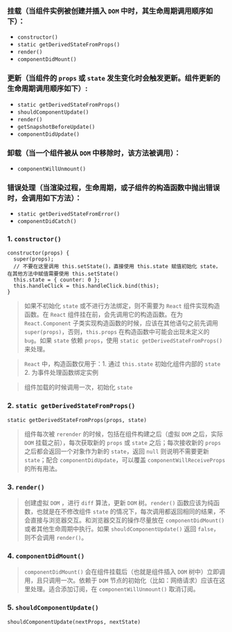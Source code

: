 ### 挂载（当组件实例被创建并插入 `DOM` 中时，其生命周期调用顺序如下）：
  - `constructor()`
  - `static getDerivedStateFromProps()`
  - `render()`
  - `componentDidMount()`
### 更新（当组件的 `props` 或 `state` 发生变化时会触发更新。组件更新的生命周期调用顺序如下）:
  - `static getDerivedStateFromProps()`
  - `shouldComponentUpdate()`
  - `render()`
  - `getSnapshotBeforeUpdate()`
  - `componentDidUpdate()`
### 卸载（当一个组件被从 `DOM` 中移除时，该方法被调用）：
  - `componentWillUnmount()`
### 错误处理（当渲染过程，生命周期，或子组件的构造函数中抛出错误时，会调用如下方法）：
  - `static getDerivedStateFromError()`
  - `componentDidCatch()`

### 1. `constructor()`
  ```
  constructor(props) {
    super(props);
    // 不要在这里调用 this.setState()，直接使用 this.state 赋值初始化 state，在其他方法中赋值需要使用 this.setState()
    this.state = { counter: 0 };
    this.handleClick = this.handleClick.bind(this);
  }
  ```

  > 如果不初始化 `state` 或不进行方法绑定，则不需要为 `React` 组件实现构造函数。在 `React` 组件挂在前，会先调用它的构造函数。在为 `React.Component` 子类实现构造函数的时候，应该在其他语句之前先调用 `super(props)`，否则，`this.props` 在构造函数中可能会出现未定义的 `bug`。如果 `state` 依赖 `props`，使用 `static getDerivedStateFromProps()` 来处理。

  > `React` 中，构造函数仅用于：1. 通过 `this.state` 初始化组件内部的 `state` 2. 为事件处理函数绑定实例

  > 组件加载的时候调用一次，初始化 `state`

### 2. `static getDerivedStateFromProps()`
  ```
  static getDerivedStateFromProps(props, state)
  ```

  > 组件每次被 `rerender` 的时候，包括在组件构建之后（虚拟 `DOM` 之后，实际 `DOM` 挂载之前），每次获取新的 `props` 或 `state` 之后；每次接收新的 `props` 之后都会返回一个对象作为新的 `state`，返回 `null` 则说明不需要更新 `state`；配合 `componentDidUpdate`，可以覆盖 `componentWillReceiveProps` 的所有用法。

### 3. `render()`
  > 创建虚拟 `DOM` ，进行 `diff` 算法，更新 `DOM` 树。`render()` 函数应该为纯函数，也就是在不修改组件 `state` 的情况下，每次调用都返回相同的结果，不会直接与浏览器交互。和浏览器交互的操作尽量放在 `componentDidMount()` 或者其他生命周期中执行。如果 `shouldComponentUpdate()` 返回 `false`，则不会调用 `render()`。

### 4. `componentDidMount()`
  > `componentDidMount()` 会在组件挂载后（也就是组件插入 `DOM` 树中）立即调用，且只调用一次。依赖于 `DOM` 节点的初始化（比如：网络请求）应该在这里处理。适合添加订阅，在 `componentWillUnmount()` 取消订阅。

### 5. `shouldComponentUpdate()`
  ```
  shouldComponentUpdate(nextProps, nextState)
  ```


